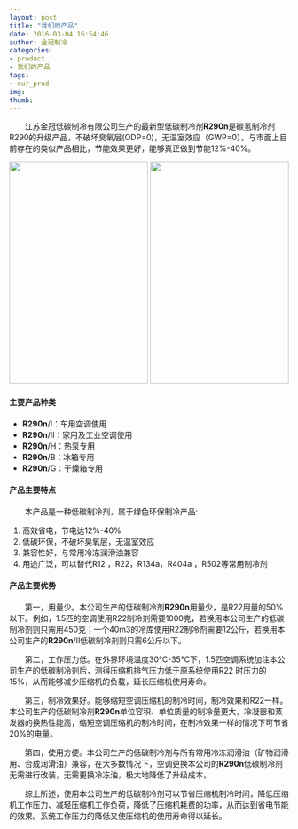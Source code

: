 ```yaml
---
layout: post
title: "我们的产品"
date: 2016-03-04 16:54:46
author: 金冠制冷
categories: 
- product
- 我们的产品
tags:
- our_prod
img: 
thumb: 
---
```


　　江苏金冠低碳制冷有限公司生产的最新型低碳制冷剂**R290n**是碳氢制冷剂R290的升级产品，不破坏臭氧层(ODP=0)，无温室效应（GWP=0），与市面上目前存在的类似产品相比，节能效果更好，能够真正做到节能12%-40%。
<!--more-->

<div  align="center">    
<img src="http://www.jg-zl.com/assets/img/product1.jpg" height="400px" width="250px">
<img src="http://www.jg-zl.com/assets/img/product2.jpg" height="400px" width="250px">
</div>

#### 主要产品种类

* **R290n**/Ⅰ：车用空调使用
* **R290n**/Ⅱ：家用及工业空调使用
* **R290n**/H：热泵专用
* **R290n**/B：冰箱专用
* **R290n**/G：干燥箱专用

#### 产品主要特点

　　本产品是一种低碳制冷剂，属于绿色环保制冷产品:

1. 高效省电，节电达12%-40%
2. 低碳环保，不破坏臭氧层，无温室效应
3. 兼容性好，与常用冷冻润滑油兼容
4. 用途广泛，可以替代R12 ，R22，R134a，R404a ，R502等常用制冷剂

#### 产品主要优势

　　第一，用量少。本公司生产的低碳制冷剂**R290n**用量少，是R22用量的50%以下。例如，1.5匹的空调使用R22制冷剂需要1000克，若换用本公司生产的低碳制冷剂则只需用450克；一个40m3的冷库使用R22制冷剂需要12公斤，若换用本公司生产的**R290n**/Ⅱ低碳制冷剂则只需6公斤以下。

　　第二，工作压力低。在外界环境温度30℃-35℃下，1.5匹空调系统加注本公司生产的低碳制冷剂后，测得压缩机排气压力低于原系统使用R22 时压力的15%，从而能够减少压缩机的负载，延长压缩机使用寿命。

　　第三，制冷效果好。能够缩短空调压缩机的制冷时间，制冷效果和R22一样。本公司生产的低碳制冷剂**R290n**单位容积、单位质量的制冷量更大，冷凝器和蒸发器的换热性能高，缩短空调压缩机的制冷时间，在制冷效果一样的情况下可节省20%的电量。

　　第四，使用方便。本公司生产的低碳制冷剂与所有常用冷冻润滑油（矿物润滑用、合成润滑油）兼容，在大多数情况下，空调更换本公司的**R290n**低碳制冷剂无需进行改装，无需更换冷冻油，极大地降低了升级成本。

　　综上所述，使用本公司生产的低碳制冷剂可以节省压缩机制冷时间，降低压缩机工作压力、减轻压缩机工作负荷，降低了压缩机耗费的功率，从而达到省电节能的效果。系统工作压力的降低又使压缩机的使用寿命得以延长。
